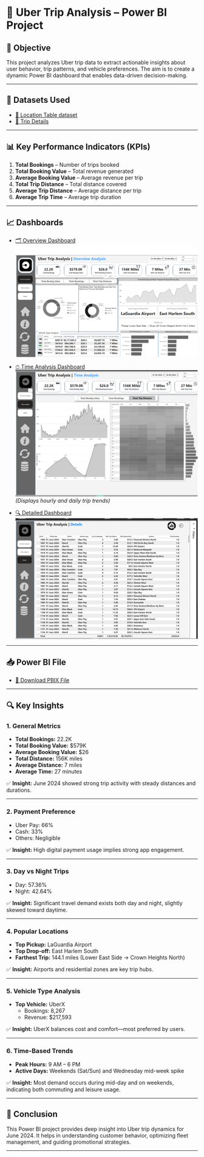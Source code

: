 # 🚖 Uber Trip Analysis – Power BI Project

## 📌 Objective

This project analyzes Uber trip data to extract actionable insights about user behavior, trip patterns, and vehicle preferences. The aim is to create a dynamic Power BI dashboard that enables data-driven decision-making.

---

## 📁 Datasets Used

- [📍 Location Table dataset](https://github.com/MohithKumar8897/Power-BI-Projects/blob/main/Uber%20Trip%20Analysis/Location%20Table.xlsx)
- [🚗 Trip Details](https://github.com/MohithKumar8897/Power-BI-Projects/blob/main/Uber%20Trip%20Analysis/Uber%20Trip%20Details.xlsx)

---

## 📊 Key Performance Indicators (KPIs)

1. **Total Bookings** – Number of trips booked
2. **Total Booking Value** – Total revenue generated
3. **Average Booking Value** – Average revenue per trip
4. **Total Trip Distance** – Total distance covered
5. **Average Trip Distance** – Average distance per trip
6. **Average Trip Time** – Average trip duration

---

## 📈 Dashboards

- [🗂 Overview Dashboard](https://github.com/MohithKumar8897/Power-BI-Projects/blob/main/Uber%20Trip%20Analysis/Uber%20Data%20Analysis%20overview%20Dashboard.png)  
  ![Overview Dashboard](https://github.com/MohithKumar8897/Power-BI-Projects/blob/main/Uber%20Trip%20Analysis/Uber%20Data%20Analysis%20overview%20Dashboard.png)

- [⏱ Time Analysis Dashboard](https://github.com/MohithKumar8897/Power-BI-Projects/blob/main/Uber%20Trip%20Analysis/Uber%20Data%20Analysis%20Time%20Analysis.png)
  ![⏱ Time Analysis Dashboard](https://github.com/MohithKumar8897/Power-BI-Projects/blob/main/Uber%20Trip%20Analysis/Uber%20Data%20Analysis%20Time%20Analysis.png)    
  *(Displays hourly and daily trip trends)*

- [🔍 Detailed Dashboard](https://github.com/MohithKumar8897/Power-BI-Projects/blob/main/Uber%20Trip%20Analysis/Uber%20Data%20Analysis%20Detailes%20Dashboard.png)  
  ![Detailed Dashboard](https://github.com/MohithKumar8897/Power-BI-Projects/blob/main/Uber%20Trip%20Analysis/Uber%20Data%20Analysis%20Detailes%20Dashboard.png)

---

## 📥 Power BI File

- [📁 Download PBIX File](https://github.com/MohithKumar8897/Power-BI-Projects/blob/main/Uber%20Trip%20Analysis/Updated%20Capstone%20project%201.pbix)

---

## 🔍 Key Insights

### 1. General Metrics

- **Total Bookings:** 22.2K  
- **Total Booking Value:** $579K  
- **Average Booking Value:** $26  
- **Total Distance:** 156K miles  
- **Average Distance:** 7 miles  
- **Average Time:** 27 minutes  

✅ **Insight:** June 2024 showed strong trip activity with steady distances and durations.

---

### 2. Payment Preference

- Uber Pay: 66%  
- Cash: 33%  
- Others: Negligible  

✅ **Insight:** High digital payment usage implies strong app engagement.

---

### 3. Day vs Night Trips

- Day: 57.36%  
- Night: 42.64%  

✅ **Insight:** Significant travel demand exists both day and night, slightly skewed toward daytime.

---

### 4. Popular Locations

- **Top Pickup:** LaGuardia Airport  
- **Top Drop-off:** East Harlem South  
- **Farthest Trip:** 144.1 miles (Lower East Side → Crown Heights North)

✅ **Insight:** Airports and residential zones are key trip hubs.

---

### 5. Vehicle Type Analysis

- **Top Vehicle:** UberX  
  - Bookings: 8,267  
  - Revenue: $217,593  

✅ **Insight:** UberX balances cost and comfort—most preferred by users.

---

### 6. Time-Based Trends

- **Peak Hours:** 9 AM – 6 PM  
- **Active Days:** Weekends (Sat/Sun) and Wednesday mid-week spike  

✅ **Insight:** Most demand occurs during mid-day and on weekends, indicating both commuting and leisure usage.

---

## 📌 Conclusion

This Power BI project provides deep insight into Uber trip dynamics for June 2024. It helps in understanding customer behavior, optimizing fleet management, and guiding promotional strategies.

---
